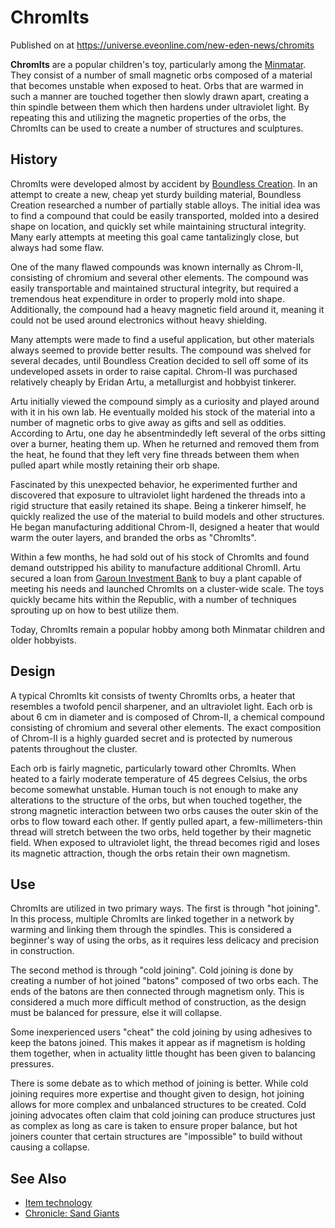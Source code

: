 # ChromIts
Published on  at https://universe.eveonline.com/new-eden-news/chromits

**ChromIts** are a popular children's toy, particularly among the [Minmatar](1rpu7pfwTPVznAczjw2pOp). They consist of a number of small magnetic orbs composed of a material that becomes unstable when exposed to heat. Orbs that are warmed in such a manner are touched together then slowly drawn apart, creating a thin spindle between them which then hardens under ultraviolet light. By repeating this and utilizing the magnetic properties of the orbs, the ChromIts can be used to create a number of structures and sculptures.

History
-------

ChromIts were developed almost by accident by [Boundless Creation](6xDf0BsksHmYUwwaGDBbke). In an attempt to create a new, cheap yet sturdy building material, Boundless Creation researched a number of partially stable alloys. The initial idea was to find a compound that could be easily transported, molded into a desired shape on location, and quickly set while maintaining structural integrity. Many early attempts at meeting this goal came tantalizingly close, but always had some flaw.

One of the many flawed compounds was known internally as Chrom-II, consisting of chromium and several other elements. The compound was easily transportable and maintained structural integrity, but required a tremendous heat expenditure in order to properly mold into shape. Additionally, the compound had a heavy magnetic field around it, meaning it could not be used around electronics without heavy shielding.

Many attempts were made to find a useful application, but other materials always seemed to provide better results. The compound was shelved for several decades, until Boundless Creation decided to sell off some of its undeveloped assets in order to raise capital. Chrom-II was purchased relatively cheaply by Eridan Artu, a metallurgist and hobbyist tinkerer.

Artu initially viewed the compound simply as a curiosity and played around with it in his own lab. He eventually molded his stock of the material into a number of magnetic orbs to give away as gifts and sell as oddities. According to Artu, one day he absentmindedly left several of the orbs sitting over a burner, heating them up. When he returned and removed them from the heat, he found that they left very fine threads between them when pulled apart while mostly retaining their orb shape.

Fascinated by this unexpected behavior, he experimented further and discovered that exposure to ultraviolet light hardened the threads into a rigid structure that easily retained its shape. Being a tinkerer himself, he quickly realized the use of the material to build models and other structures. He began manufacturing additional Chrom-II, designed a heater that would warm the outer layers, and branded the orbs as "ChromIts".

Within a few months, he had sold out of his stock of ChromIts and found demand outstripped his ability to manufacture additional ChromII. Artu secured a loan from [Garoun Investment Bank](7DKI9435Qb75JuTwzXHGed) to buy a plant capable of meeting his needs and launched ChromIts on a cluster-wide scale. The toys quickly became hits within the Republic, with a number of techniques sprouting up on how to best utilize them.

Today, ChromIts remain a popular hobby among both Minmatar children and older hobbyists.

Design
------

A typical ChromIts kit consists of twenty ChromIts orbs, a heater that resembles a twofold pencil sharpener, and an ultraviolet light. Each orb is about 6 cm in diameter and is composed of Chrom-II, a chemical compound consisting of chromium and several other elements. The exact composition of Chrom-II is a highly guarded secret and is protected by numerous patents throughout the cluster.

Each orb is fairly magnetic, particularly toward other ChromIts. When heated to a fairly moderate temperature of 45 degrees Celsius, the orbs become somewhat unstable. Human touch is not enough to make any alterations to the structure of the orbs, but when touched together, the strong magnetic interaction between two orbs causes the outer skin of the orbs to flow toward each other. If gently pulled apart, a few-millimeters-thin thread will stretch between the two orbs, held together by their magnetic field. When exposed to ultraviolet light, the thread becomes rigid and loses its magnetic attraction, though the orbs retain their own magnetism.

Use
---

ChromIts are utilized in two primary ways. The first is through "hot joining". In this process, multiple ChromIts are linked together in a network by warming and linking them through the spindles. This is considered a beginner's way of using the orbs, as it requires less delicacy and precision in construction.

The second method is through "cold joining". Cold joining is done by creating a number of hot joined "batons" composed of two orbs each. The ends of the batons are then connected through magnetism only. This is considered a much more difficult method of construction, as the design must be balanced for pressure, else it will collapse.

Some inexperienced users "cheat" the cold joining by using adhesives to keep the batons joined. This makes it appear as if magnetism is holding them together, when in actuality little thought has been given to balancing pressures.

There is some debate as to which method of joining is better. While cold joining requires more expertise and thought given to design, hot joining allows for more complex and unbalanced structures to be created. Cold joining advocates often claim that cold joining can produce structures just as complex as long as care is taken to ensure proper balance, but hot joiners counter that certain structures are "impossible" to build without causing a collapse.

See Also
--------

-   [Item technology](1atx3NGYkl3oP5JiEa1ShQ)
-   [Chronicle: Sand Giants](4CbxxofNy40Ysv3lbHEMDn)
